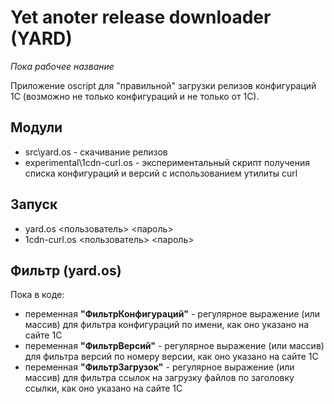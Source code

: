 # Yet anoter release downloader (YARD)

*Пока рабочее название*

Приложение oscript для "правильной" загрузки релизов конфигураций 1С (возможно не только конфигураций и не только от 1С).

## Модули

- src\yard.os - скачивание релизов
- experimental\1cdn-curl.os - экспериментальный скрипт получения списка конфигураций и версий с использованием утилиты curl

## Запуск

- yard.os <пользователь> <пароль>
- 1cdn-curl.os <пользователь> <пароль>

## Фильтр (yard.os)

Пока в коде:
- переменная **"ФильтрКонфигураций"** - регулярное выражение (или массив) для фильтра конфигураций по имени, как оно указано на сайте 1С
- переменная **"ФильтрВерсий"** - регулярное выражение (или массив) для фильтра версий по номеру версии, как оно указано на сайте 1С
- переменная **"ФильтрЗагрузок"** - регулярное выражение (или массив) для фильтра ссылок на загрузку файлов по заголовку ссылки, как оно указано на сайте 1С